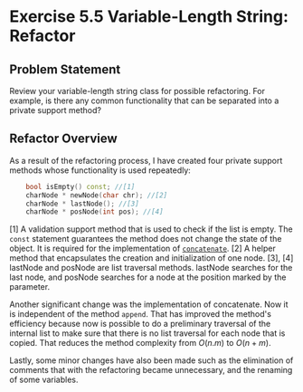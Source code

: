 # Exercise 5.5 Variable-Length String: Refactor

## Problem Statement
Review your variable-length string class for possible refactoring. For example,
is there any common functionality that can be separated into a private
support method?

## Refactor Overview
As a result of the refactoring process, I have created four private support
methods whose functionality is used repeatedly:
```cpp
    bool isEmpty() const; //[1]
    charNode * newNode(char chr); //[2]
    charNode * lastNode(); //[3]
    charNode * posNode(int pos); //[4]
```
[1] A validation support method that is used to check if the list is empty.
The `const` statement guarantees the method does not change the state of the
object. It is required for the implementation of [`concatenate`][concat].
[2] A helper method that encapsulates the creation and initialization of one
node. [3], [4] lastNode and posNode are list traversal methods. lastNode
searches for the last node, and posNode searches for a node at the position
marked by the parameter.

Another significant change was the implementation of concatenate. Now it is
independent of the method `append`. That has improved the method's efficiency
because now is possible to do a preliminary traversal of the internal list to
make sure that there is no list traversal for each node that is copied. That
reduces the method complexity from $O(n.m)$ to $O(n + m)$.

Lastly, some minor changes have also been made such as the elimination of
comments that with the refactoring became unnecessary, and the renaming of some
variables.

<!--Links-->
[concat]:(https://github.com/SanzCeb/think-like-a-programmer/blob/main/exercises/ch05/06/main.cpp#L73)